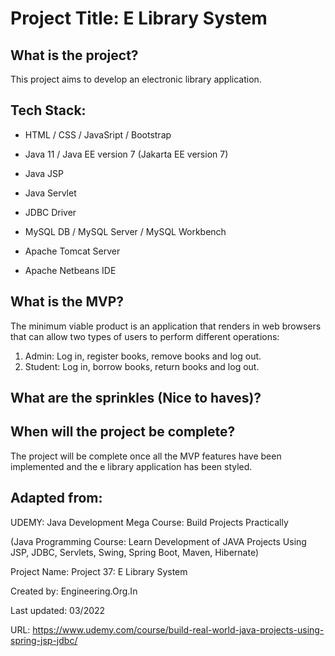 # Project Title: E Library System

## What is the project?

This project aims to develop an electronic library application.

## Tech Stack:

- HTML / CSS / JavaSript / Bootstrap

- Java 11 / Java EE version 7 (Jakarta EE version 7)

- Java JSP

- Java Servlet

- JDBC Driver

- MySQL DB / MySQL Server / MySQL Workbench

- Apache Tomcat Server

- Apache Netbeans IDE

## What is the MVP?

The minimum viable product is an application that renders in web browsers 
that can allow two types of users to perform different operations:

1. Admin: Log in, register books, remove books and log out.
2. Student: Log in, borrow books, return books and log out.

## What are the sprinkles (Nice to haves)?

## When will the project be complete?

The project will be complete once all the MVP features have been implemented and the e library application has been styled.

## Adapted from:

UDEMY: Java Development Mega Course: Build Projects Practically

(Java Programming Course: Learn Development of JAVA Projects Using JSP, JDBC, Servlets, Swing, Spring Boot, Maven, Hibernate)

Project Name: Project 37: E Library System

Created by: Engineering.Org.In

Last updated: 03/2022

URL: https://www.udemy.com/course/build-real-world-java-projects-using-spring-jsp-jdbc/
